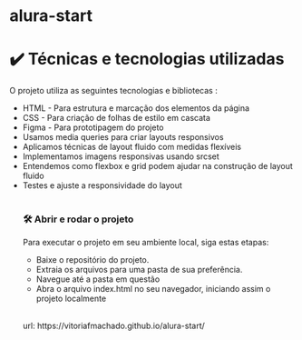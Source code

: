 # alura-start

<h1>✔️ Técnicas e tecnologias utilizadas</h1>
<p> O projeto utiliza as seguintes tecnologias e bibliotecas : </p>
<ul>
 <li>HTML - Para estrutura e marcação dos elementos da página</li>
<li>CSS - Para criação de folhas de estilo em cascata</li>
<li>Figma - Para prototipagem do projeto</li>
<li>Usamos media queries para criar layouts responsivos </li>
<li>Aplicamos técnicas de layout fluido com medidas flexíveis </li>
<li>Implementamos imagens responsivas usando srcset </li>
<li>Entendemos como flexbox e grid podem ajudar na construção de layout fluido </li>
<li>Testes e ajuste a responsividade do layout</li>
<br>
<h3>🛠️ Abrir e rodar o projeto </h3>
<p>Para executar o projeto em seu ambiente local, siga estas etapas: </p>

<ul>
<li> Baixe o repositório do projeto.</li>
<li>Extraia os arquivos para uma pasta de sua preferência.</li>
<li>Navegue até a pasta em questão</li>

<li>Abra o arquivo index.html no seu navegador, iniciando assim o projeto localmente</li>
</ul>
<br>
<p>url: https://vitoriafmachado.github.io/alura-start/</p>
